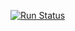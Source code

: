 [![Run Status](https://apibeta.shippable.com/projects/575a33f4c77dae78a8fd32e3/badge?branch=master)](https://beta.shippable.com/projects/575a33f4c77dae78a8fd32e3)
